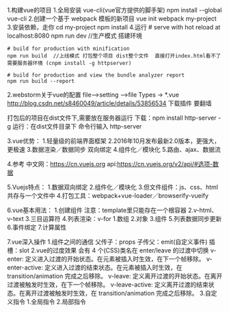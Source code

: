 1.构建vue的项目
  1.全局安装 vue-cli(vue官方提供的脚手架)
    npm install --global vue-cli
  2.创建一个基于 webpack 模板的新项目
    vue init webpack my-project
  3.安装依赖，走你
    cd my-project
    npm install
  4.运行
    # serve with hot reload at localhost:8080
    npm run dev  //生产模式 搭建环境

    # build for production with minification
    npm run build  //上线模式 打包整个项目 dist整个文件  直接打开index.html看不了 需要服务器环境 (cnpm install -g httpserver)

    # build for production and view the bundle analyzer report
    npm run build --report

2.webstorm关于vue的配置
file-->setting -->file Types -> *.vue
http://blog.csdn.net/s8460049/article/details/53856534
下载插件 要翻墙

打包后的项目在dist文件下,需要放在服务器运行
下载：npm install http-server -g
运行：在dist文件目录下 命令行输入  http-server

3.vue优势：
  1.轻量级的前端界面框架
  2.2016年10月发布最新2.0版本，更强大，更极速
  3.数据渲染／数据同步 双向绑定
  4.组件化／模块化
  5.路由、ajax、数据流

4.参考
  中文网：https://cn.vuejs.org
  api:https://cn.vuejs.org/v2/api/#选项-数据

5.Vuejs特点：
  1.数据双向绑定
  2.组件化／模块化
  3.但文件组件：js、css、html共存与一个文件中
  4.打包工具：webpack+vue-loader／browserify-vueify





6.vue基本用法：
  1.创建组件
    注意：template里只能存在一个根容器
  2.v-html、v-text
  3.三目运算符
  4.列表渲染：v-for
    1.数组
    2.对象
    3.组件
  5.列表数据同步更新
  6.事件绑定
  7.计算属性

7.vue深入操作
  1.组件之间的通信
    父传子：props
    子传父：emit(自定义事件)
    插槽：slot
  2.vue的过度效果
    会有 4 个(CSS)类名在 enter/leave 的过渡中切换
    v-enter: 定义进入过渡的开始状态。在元素被插入时生效，在下一个帧移除。
    v-enter-active: 定义进入过渡的结束状态。在元素被插入时生效，在 transition/animation 完成之后移除。
    v-leave: 定义离开过渡的开始状态。在离开过渡被触发时生效，在下一个帧移除。
    v-leave-active: 定义离开过渡的结束状态。在离开过渡被触发时生效，在 transition/animation 完成之后移除。
  3.自定义指令
    1.全局指令
    2.局部指令
